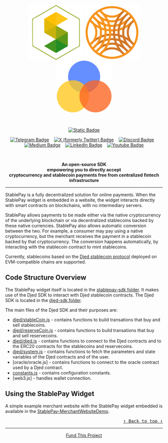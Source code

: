 <!-- Don't delete it -->
<div name="readme-top"></div>

<!-- Organization Logo -->
<div align="center">
  <img alt="StabilityNexus" src="public/readme-assets/StabilityNexus.svg" width="175">
  <img alt="DjedAlliance" src="public/readme-assets/djed-alliance.png" width="175">
  <img alt="StablePay" src="public/readme-assets/StablePay.svg" width="175" />
</div>

&nbsp;

<!-- Organization Name -->
<div align="center">

[![Static Badge](https://img.shields.io/badge/Stable-Pay-D27728?style=for-the-badge&labelColor=F7941D)](https://stability.nexus/)

</div>

<!-- Organization/Project Social Handles -->
<p align="center">
<!-- Telegram -->
<a href="https://t.me/StabilityNexus">
<img src="https://img.shields.io/badge/Telegram-black?style=flat&logo=telegram&logoColor=white&logoSize=auto&color=24A1DE" alt="Telegram Badge"/></a>
&nbsp;&nbsp;
<!-- X (formerly Twitter) -->
<a href="https://x.com/StabilityNexus">
<img src="https://img.shields.io/twitter/follow/StabilityNexus" alt="X (formerly Twitter) Badge"/></a>
&nbsp;&nbsp;
<!-- Discord -->
<a href="https://discord.gg/YzDKeEfWtS">
<img src="https://img.shields.io/discord/995968619034984528?style=flat&logo=discord&logoColor=white&logoSize=auto&label=Discord&labelColor=5865F2&color=57F287" alt="Discord Badge"/></a>
&nbsp;&nbsp;
<!-- Medium -->
<a href="https://news.stability.nexus/">
  <img src="https://img.shields.io/badge/Medium-black?style=flat&logo=medium&logoColor=black&logoSize=auto&color=white" alt="Medium Badge"></a>
&nbsp;&nbsp;
<!-- LinkedIn -->
<a href="https://linkedin.com/company/stability-nexus">
  <img src="https://img.shields.io/badge/LinkedIn-black?style=flat&logo=LinkedIn&logoColor=white&logoSize=auto&color=0A66C2" alt="LinkedIn Badge"></a>
&nbsp;&nbsp;
<!-- Youtube -->
<a href="https://www.youtube.com/@StabilityNexus">
  <img src="https://img.shields.io/youtube/channel/subscribers/UCZOG4YhFQdlGaLugr_e5BKw?style=flat&logo=youtube&logoColor=white&logoSize=auto&labelColor=FF0000&color=FF0000" alt="Youtube Badge"></a>
</p>

&nbsp;
<!-- Project core values and objective -->
<p align="center">
  <strong>
  An open-source SDK <br />
  empowering you to directly accept <br />
  cryptocurrency and stablecoin payments
  free from centralized fintech infrastructure  <br /> 
  </strong>
</p>

---

<!-- Project Description (Start from here) -->

StablePay is a fully decentralized solution for online payments. 
When the StablePay widget is embedded in a website, the widget interacts 
directly with smart contracts on blockchains, with no intermediary servers.

StablePay allows payments to be made either via the native cryptocurrency 
of the underlying blockchain or via decentralized stablecoins backed by these native currencies.
StablePay also allows automatic conversion between the two. For example, a consumer may pay using 
a native cryptocurrency, but the merchant receives the payment in a stablecoin backed by that cryptocurrency.
The conversion happens automatically, by interacting with the stablecoin contract to mint stablecoins.

Currently, stablecoins based on the [Djed stablecoin protocol](https://djed.one) deployed on EVM-compatible chains are supported.


## **Code Structure Overview**

The StablePay widget itself is located in the [stablepay-sdk folder](https://github.com/DjedAlliance/StablePay/tree/main/stablepay-sdk). It makes use of the Djed SDK to interact with Djed stablecoin contracts. The Djed SDK is located in the [djed-sdk folder](https://github.com/DjedAlliance/StablePay/tree/main/djed-sdk). 

The main files of the Djed SDK and their purposes are:

* [djed/stableCoin.js](https://github.com/DjedAlliance/StablePay/blob/main/djed-sdk/src/djed/stableCoin.js) - contains functions to build transations that buy and sell stablecoins.
* [djed/reserveCoin.js](https://github.com/DjedAlliance/StablePay/blob/main/djed-sdk/src/djed/stableCoin.js) - contains functions to build transations that buy and sell reservecoins.
* [djed/djed.js](https://github.com/DjedAlliance/StablePay/blob/main/djed-sdk/src/djed/djed.js) - contains functions to connect to the Djed contracts and to the ERC20 contracts for the stablecoins and reservecoins.
* [djed/system.js](https://github.com/DjedAlliance/StablePay/blob/main/djed-sdk/src/djed/system.js) - contains functions to fetch the parameters and state variables of the Djed contracts and of the user.
* [oracle/oracle.js] - contains functions to connect to the oracle contract used by a Djed contract.
* [constants.js](https://github.com/DjedAlliance/StablePay/blob/main/djed-sdk/src/constants.js) - contains configuration constants.
* [web3.js] - handles wallet connection.


## **Using the StablePay Widget**

A simple example merchant website with the StablePay widget embedded is available in the [StablePay-MerchantWebsiteDemo](https://github.com/DjedAlliance/StablePay-MerchantWebsiteDemo).



<!-- Use Back Button after each section -->
<div align="right"><kbd><a href="#readme-top">↑ Back to top ↑</a></kbd></div>

---

<!-- Don't delete it -->
<!-- Funding Badge -->
<div align="center" name="fund">
<a href="https://docs.stability.nexus/about-us/fund-us">Fund This Project</a>
</div>
